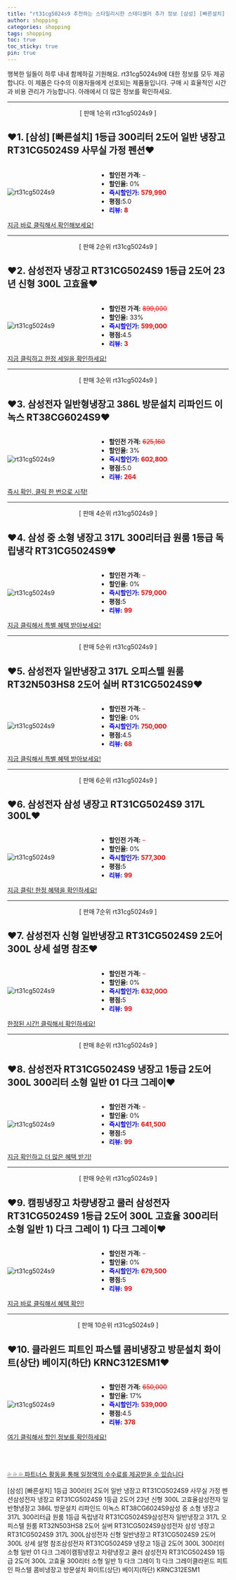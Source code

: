 ```yaml
---
title: "rt31cg5024s9 추천하는 스타일리시한 스테디셀러 추가 정보 [삼성] [빠른설치] 1등급 300리터 2도어"
author: shopping
categories: shopping
tags: shopping
toc: true
toc_sticky: true
pin: true
---
```

행복한 일들이 하루 내내 함께하길 기원해요. rt31cg5024s9에 대한 정보를 모두 제공합니다. 이 제품은 다수의 이용자들에게 선호되는 제품들입니다. 구매 시 효율적인 시간과 비용 관리가 가능합니다. 아래에서 더 많은 정보를 확인하세요.

---
<p class="toplist" style="margin: 0 auto; display: block; width: fit-content;">[ 판매 1순위 rt31cg5024s9 ]</p>

<h2><strong>❤️1. [삼성] [빠른설치] 1등급 300리터 2도어 일반 냉장고 RT31CG5024S9 사무실 가정 펜션❤️</strong></h2>

<div style="display: flex; align-items: center;">
    <div style="flex: 0.4;">
        <img src="https://thumbnail10.coupangcdn.com/thumbnails/remote/230x230ex/image/vendor_inventory/c4ef/762ff0e98abec21618c7b570db8ca2285f83611103255a3a45064afefe43.PNG" alt="rt31cg5024s9" style="max-width: 100%;">
    </div>
    <div style="flex: 0.6; margin-left: 10px;">
        <ul>
            <li><strong>할인전 가격:</strong> <del style="color: red;">-</del></li>
            <li><strong>할인율:</strong> 0%</li>
            <li><span style='color:blue'><strong>즉시할인가:</strong></span> <span style='color:red'><strong>579,990</strong></span></li>
            <li><strong>평점:</strong>5.0</li>
            <li><span style='color:blue'><strong>리뷰:</strong></span> <span style='color:red'><strong>8</strong></span></li>
        </ul>
    </div>
</div>
<div class="center">
    <a href="https://William4Davisa.github.io?lptag=AF9450613&subid=githubio&pageKey=7451212776&traceid=V0-153&itemId=19398645518&vendorItemId=88275822935" class="myButton">
        지금 바로 클릭해서 확인해보세요!
    </a>
</div>


---
<p class="toplist" style="margin: 0 auto; display: block; width: fit-content;">[ 판매 2순위 rt31cg5024s9 ]</p>

<h2><strong>❤️2. 삼성전자 냉장고 RT31CG5024S9 1등급 2도어 23년 신형 300L 고효율❤️</strong></h2>

<div style="display: flex; align-items: center;">
    <div style="flex: 0.4;">
        <img src="https://thumbnail9.coupangcdn.com/thumbnails/remote/230x230ex/image/vendor_inventory/d331/da6ca41b41d47b1acdb659d9105865d9fcb37862c48a77a98f8199403485.jpg" alt="rt31cg5024s9" style="max-width: 100%;">
    </div>
    <div style="flex: 0.6; margin-left: 10px;">
        <ul>
            <li><strong>할인전 가격:</strong> <del style="color: red;">899,000</del></li>
            <li><strong>할인율:</strong> 33%</li>
            <li><span style='color:blue'><strong>즉시할인가:</strong></span> <span style='color:red'><strong>599,000</strong></span></li>
            <li><strong>평점:</strong>4.5</li>
            <li><span style='color:blue'><strong>리뷰:</strong></span> <span style='color:red'><strong>3</strong></span></li>
        </ul>
    </div>
</div>
<div class="center">
    <a href="https://William4Davisa.github.io?lptag=AF9450613&subid=githubio&pageKey=7351115412&traceid=V0-153&itemId=18916925767&vendorItemId=86044141159" class="myButton">
        지금 클릭하고 한정 세일을 확인하세요!
    </a>
</div>


---
<p class="toplist" style="margin: 0 auto; display: block; width: fit-content;">[ 판매 3순위 rt31cg5024s9 ]</p>

<h2><strong>❤️3. 삼성전자 일반형냉장고 386L 방문설치 리파인드 이녹스 RT38CG6024S9❤️</strong></h2>

<div style="display: flex; align-items: center;">
    <div style="flex: 0.4;">
        <img src="https://thumbnail9.coupangcdn.com/thumbnails/remote/230x230ex/image/retail/images/2023/06/29/15/3/c93ce02a-dc9a-41c7-a9e3-aeed5b99f623.jpg" alt="rt31cg5024s9" style="max-width: 100%;">
    </div>
    <div style="flex: 0.6; margin-left: 10px;">
        <ul>
            <li><strong>할인전 가격:</strong> <del style="color: red;">625,160</del></li>
            <li><strong>할인율:</strong> 3%</li>
            <li><span style='color:blue'><strong>즉시할인가:</strong></span> <span style='color:red'><strong>602,800</strong></span></li>
            <li><strong>평점:</strong>5.0</li>
            <li><span style='color:blue'><strong>리뷰:</strong></span> <span style='color:red'><strong>264</strong></span></li>
        </ul>
    </div>
</div>
<div class="center">
    <a href="https://William4Davisa.github.io?lptag=AF9450613&subid=githubio&pageKey=7432218664&traceid=V0-153&itemId=19305873180&vendorItemId=86420225337" class="myButton">
        즉시 확인, 클릭 한 번으로 시작!
    </a>
</div>


---
<p class="toplist" style="margin: 0 auto; display: block; width: fit-content;">[ 판매 4순위 rt31cg5024s9 ]</p>

<h2><strong>❤️4. 삼성 중 소형 냉장고 317L 300리터급 원룸 1등급 독립냉각 RT31CG5024S9❤️</strong></h2>

<div style="display: flex; align-items: center;">
    <div style="flex: 0.4;">
        <img src="https://thumbnail10.coupangcdn.com/thumbnails/remote/230x230ex/image/vendor_inventory/0ea4/b73eb8def60afaa1997f98a606c17978fdbf6a3ebd231477fe7ccefbcf17.png" alt="rt31cg5024s9" style="max-width: 100%;">
    </div>
    <div style="flex: 0.6; margin-left: 10px;">
        <ul>
            <li><strong>할인전 가격:</strong> <del style="color: red;">-</del></li>
            <li><strong>할인율:</strong> 0%</li>
            <li><span style='color:blue'><strong>즉시할인가:</strong></span> <span style='color:red'><strong>579,000</strong></span></li>
            <li><strong>평점:</strong>5</li>
            <li><span style='color:blue'><strong>리뷰:</strong></span> <span style='color:red'><strong>99</strong></span></li>
        </ul>
    </div>
</div>
<div class="center">
    <a href="https://William4Davisa.github.io?lptag=AF9450613&subid=githubio&pageKey=8211118157&traceid=V0-153&itemId=23568476592&vendorItemId=90594429499" class="myButton">
        지금 클릭해서 특별 혜택 받아보세요!
    </a>
</div>


---
<p class="toplist" style="margin: 0 auto; display: block; width: fit-content;">[ 판매 5순위 rt31cg5024s9 ]</p>

<h2><strong>❤️5. 삼성전자 일반냉장고 317L 오피스텔 원룸 RT32N503HS8 2도어 실버 RT31CG5024S9❤️</strong></h2>

<div style="display: flex; align-items: center;">
    <div style="flex: 0.4;">
        <img src="https://thumbnail7.coupangcdn.com/thumbnails/remote/230x230ex/image/vendor_inventory/5715/4fd4694c4fc7922dfc95c3c55ff6bbc6286b8f7ab5b3b04a17bd45d2d3a5.jpg" alt="rt31cg5024s9" style="max-width: 100%;">
    </div>
    <div style="flex: 0.6; margin-left: 10px;">
        <ul>
            <li><strong>할인전 가격:</strong> <del style="color: red;">-</del></li>
            <li><strong>할인율:</strong> 0%</li>
            <li><span style='color:blue'><strong>즉시할인가:</strong></span> <span style='color:red'><strong>750,000</strong></span></li>
            <li><strong>평점:</strong>4.5</li>
            <li><span style='color:blue'><strong>리뷰:</strong></span> <span style='color:red'><strong>68</strong></span></li>
        </ul>
    </div>
</div>
<div class="center">
    <a href="https://William4Davisa.github.io?lptag=AF9450613&subid=githubio&pageKey=6306323590&traceid=V0-153&itemId=13065459922&vendorItemId=79209359578" class="myButton">
        지금 클릭해서 특별 혜택 받아보세요!
    </a>
</div>


---
<p class="toplist" style="margin: 0 auto; display: block; width: fit-content;">[ 판매 6순위 rt31cg5024s9 ]</p>

<h2><strong>❤️6. 삼성전자 삼성 냉장고 RT31CG5024S9 317L 300L❤️</strong></h2>

<div style="display: flex; align-items: center;">
    <div style="flex: 0.4;">
        <img src="https://thumbnail8.coupangcdn.com/thumbnails/remote/230x230ex/image/vendor_inventory/7418/06c53d657ac9fa4951601c6c709be68a46e3cb4a64f994d4a9eac0427a3e.jpg" alt="rt31cg5024s9" style="max-width: 100%;">
    </div>
    <div style="flex: 0.6; margin-left: 10px;">
        <ul>
            <li><strong>할인전 가격:</strong> <del style="color: red;">-</del></li>
            <li><strong>할인율:</strong> 0%</li>
            <li><span style='color:blue'><strong>즉시할인가:</strong></span> <span style='color:red'><strong>577,300</strong></span></li>
            <li><strong>평점:</strong>5</li>
            <li><span style='color:blue'><strong>리뷰:</strong></span> <span style='color:red'><strong>99</strong></span></li>
        </ul>
    </div>
</div>
<div class="center">
    <a href="https://William4Davisa.github.io?lptag=AF9450613&subid=githubio&pageKey=7576613506&traceid=V0-153&itemId=19991967982&vendorItemId=87089780737" class="myButton">
        지금 클릭! 한정 혜택을 확인하세요!
    </a>
</div>


---
<p class="toplist" style="margin: 0 auto; display: block; width: fit-content;">[ 판매 7순위 rt31cg5024s9 ]</p>

<h2><strong>❤️7. 삼성전자 신형 일반냉장고 RT31CG5024S9 2도어 300L 상세 설명 참조❤️</strong></h2>

<div style="display: flex; align-items: center;">
    <div style="flex: 0.4;">
        <img src="https://thumbnail7.coupangcdn.com/thumbnails/remote/230x230ex/image/vendor_inventory/b1db/d90f163311833484bd4ef8107754c9d0f0517b79dbf1105a7a67ac87bee0.jpg" alt="rt31cg5024s9" style="max-width: 100%;">
    </div>
    <div style="flex: 0.6; margin-left: 10px;">
        <ul>
            <li><strong>할인전 가격:</strong> <del style="color: red;">-</del></li>
            <li><strong>할인율:</strong> 0%</li>
            <li><span style='color:blue'><strong>즉시할인가:</strong></span> <span style='color:red'><strong>632,000</strong></span></li>
            <li><strong>평점:</strong>5</li>
            <li><span style='color:blue'><strong>리뷰:</strong></span> <span style='color:red'><strong>99</strong></span></li>
        </ul>
    </div>
</div>
<div class="center">
    <a href="https://William4Davisa.github.io?lptag=AF9450613&subid=githubio&pageKey=7583470289&traceid=V0-153&itemId=20023745012&vendorItemId=87256363166" class="myButton">
        한정된 시간! 클릭해서 확인하세요!
    </a>
</div>


---
<p class="toplist" style="margin: 0 auto; display: block; width: fit-content;">[ 판매 8순위 rt31cg5024s9 ]</p>

<h2><strong>❤️8. 삼성전자 RT31CG5024S9 냉장고 1등급 2도어 300L 300리터 소형 일반 01 다크 그레이❤️</strong></h2>

<div style="display: flex; align-items: center;">
    <div style="flex: 0.4;">
        <img src="https://thumbnail6.coupangcdn.com/thumbnails/remote/230x230ex/image/vendor_inventory/1b0a/044464968fd4c6fbb01f61c54708eb1589e02d40415b5d9d5a5d96623123.jpg" alt="rt31cg5024s9" style="max-width: 100%;">
    </div>
    <div style="flex: 0.6; margin-left: 10px;">
        <ul>
            <li><strong>할인전 가격:</strong> <del style="color: red;">-</del></li>
            <li><strong>할인율:</strong> 0%</li>
            <li><span style='color:blue'><strong>즉시할인가:</strong></span> <span style='color:red'><strong>641,500</strong></span></li>
            <li><strong>평점:</strong>5</li>
            <li><span style='color:blue'><strong>리뷰:</strong></span> <span style='color:red'><strong>99</strong></span></li>
        </ul>
    </div>
</div>
<div class="center">
    <a href="https://William4Davisa.github.io?lptag=AF9450613&subid=githubio&pageKey=7986088019&traceid=V0-153&itemId=22181828302&vendorItemId=89228139830" class="myButton">
        지금 확인하고 더 많은 혜택 받기!
    </a>
</div>


---
<p class="toplist" style="margin: 0 auto; display: block; width: fit-content;">[ 판매 9순위 rt31cg5024s9 ]</p>

<h2><strong>❤️9. 캠핑냉장고 차량냉장고 쿨러 삼성전자 RT31CG5024S9 1등급 2도어 300L 고효율 300리터 소형 일반 1) 다크 그레이 1) 다크 그레이❤️</strong></h2>

<div style="display: flex; align-items: center;">
    <div style="flex: 0.4;">
        <img src="https://thumbnail8.coupangcdn.com/thumbnails/remote/230x230ex/image/vendor_inventory/3f65/c1ac3d708385168586fcf06422799f10d1b5b4c453e396ebd87b22734d39.jpg" alt="rt31cg5024s9" style="max-width: 100%;">
    </div>
    <div style="flex: 0.6; margin-left: 10px;">
        <ul>
            <li><strong>할인전 가격:</strong> <del style="color: red;">-</del></li>
            <li><strong>할인율:</strong> 0%</li>
            <li><span style='color:blue'><strong>즉시할인가:</strong></span> <span style='color:red'><strong>679,500</strong></span></li>
            <li><strong>평점:</strong>5</li>
            <li><span style='color:blue'><strong>리뷰:</strong></span> <span style='color:red'><strong>99</strong></span></li>
        </ul>
    </div>
</div>
<div class="center">
    <a href="https://William4Davisa.github.io?lptag=AF9450613&subid=githubio&pageKey=7982002385&traceid=V0-153&itemId=22152683254&vendorItemId=89199272063" class="myButton">
        지금 바로 클릭해서 혜택 확인!
    </a>
</div>


---
<p class="toplist" style="margin: 0 auto; display: block; width: fit-content;">[ 판매 10순위 rt31cg5024s9 ]</p>

<h2><strong>❤️10. 클라윈드 피트인 파스텔 콤비냉장고 방문설치 화이트(상단) 베이지(하단) KRNC312ESM1❤️</strong></h2>

<div style="display: flex; align-items: center;">
    <div style="flex: 0.4;">
        <img src="https://thumbnail6.coupangcdn.com/thumbnails/remote/230x230ex/image/vendor_inventory/76fe/05765cfe5de12a36b234adeba18d3a53c2088a002737144752d484de8082.jpg" alt="rt31cg5024s9" style="max-width: 100%;">
    </div>
    <div style="flex: 0.6; margin-left: 10px;">
        <ul>
            <li><strong>할인전 가격:</strong> <del style="color: red;">650,000</del></li>
            <li><strong>할인율:</strong> 17%</li>
            <li><span style='color:blue'><strong>즉시할인가:</strong></span> <span style='color:red'><strong>539,000</strong></span></li>
            <li><strong>평점:</strong>4.5</li>
            <li><span style='color:blue'><strong>리뷰:</strong></span> <span style='color:red'><strong>378</strong></span></li>
        </ul>
    </div>
</div>
<div class="center">
    <a href="https://William4Davisa.github.io?lptag=AF9450613&subid=githubio&pageKey=6631581340&traceid=V0-153&itemId=17555357275&vendorItemId=84777540194" class="myButton">
        여기 클릭해서 할인 정보를 확인하세요!
    </a>
</div>

<br><br><br>[💦 💦 💦 파트너스 활동을 통해 일정액의 수수료를 제공받을 수 있습니다](https://link.coupang.com/a/bcpT2c)<br><br>[삼성] [빠른설치] 1등급 300리터 2도어 일반 냉장고 RT31CG5024S9 사무실 가정 펜션삼성전자 냉장고 RT31CG5024S9 1등급 2도어 23년 신형 300L 고효율삼성전자 일반형냉장고 386L 방문설치 리파인드 이녹스 RT38CG6024S9삼성 중 소형 냉장고 317L 300리터급 원룸 1등급 독립냉각 RT31CG5024S9삼성전자 일반냉장고 317L 오피스텔 원룸 RT32N503HS8 2도어 실버 RT31CG5024S9삼성전자 삼성 냉장고 RT31CG5024S9 317L 300L삼성전자 신형 일반냉장고 RT31CG5024S9 2도어 300L 상세 설명 참조삼성전자 RT31CG5024S9 냉장고 1등급 2도어 300L 300리터 소형 일반 01 다크 그레이캠핑냉장고 차량냉장고 쿨러 삼성전자 RT31CG5024S9 1등급 2도어 300L 고효율 300리터 소형 일반 1) 다크 그레이 1) 다크 그레이클라윈드 피트인 파스텔 콤비냉장고 방문설치 화이트(상단) 베이지(하단) KRNC312ESM1